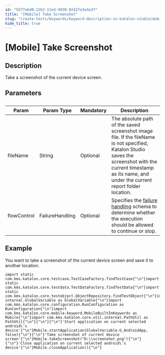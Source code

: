 ```yaml
---
id: "9377abd0-22b2-11ed-9930-0242fe3e4a3f"
title: "[Mobile] Take Screenshot"
slug: "create-tests/keywords/keyword-description-in-katalon-studio/mobile-keywords/mobile-take-screenshot"
hide_title: true
---
```


# <a id="id_0" class="anchor_top_offset"/><a id="ariaid-title1" class="anchor_top_offset"/>[Mobile] Take Screenshot


## <a id="id_0__id_1" class="anchor_top_offset"/>Description  

              
<p xmlns="http://www.w3.org/1999/xhtml" className="p">Take a screenshot of the current device screen.</p> 
      

## <a id="id_0__id_2" class="anchor_top_offset"/>Parameters  

              
<table xmlns="http://www.w3.org/1999/xhtml" className="table anchor_top_offset" id="id_0__e03d481c-5e1f-4ace-8afb-d0821fe599fe"><caption /><colgroup><col /><col /><col /><col /></colgroup><thead className="thead"><tr className><th className="entry anchor_top_offset" id="id_0__e03d481c-5e1f-4ace-8afb-d0821fe599fe__entry__1">Param</th><th className="entry anchor_top_offset" id="id_0__e03d481c-5e1f-4ace-8afb-d0821fe599fe__entry__2">Param Type</th><th className="entry anchor_top_offset" id="id_0__e03d481c-5e1f-4ace-8afb-d0821fe599fe__entry__3">Mandatory</th><th className="entry anchor_top_offset" id="id_0__e03d481c-5e1f-4ace-8afb-d0821fe599fe__entry__4">Description</th></tr></thead><tbody className="tbody"><tr className><td className="entry" headers="id_0__e03d481c-5e1f-4ace-8afb-d0821fe599fe__entry__1 id_0__e03d481c-5e1f-4ace-8afb-d0821fe599fe__entry__2 id_0__e03d481c-5e1f-4ace-8afb-d0821fe599fe__entry__3 id_0__e03d481c-5e1f-4ace-8afb-d0821fe599fe__entry__4 ">fileName</td><td className="entry" headers="id_0__e03d481c-5e1f-4ace-8afb-d0821fe599fe__entry__1 id_0__e03d481c-5e1f-4ace-8afb-d0821fe599fe__entry__2 id_0__e03d481c-5e1f-4ace-8afb-d0821fe599fe__entry__3 id_0__e03d481c-5e1f-4ace-8afb-d0821fe599fe__entry__4 ">String</td><td className="entry" headers="id_0__e03d481c-5e1f-4ace-8afb-d0821fe599fe__entry__1 id_0__e03d481c-5e1f-4ace-8afb-d0821fe599fe__entry__2 id_0__e03d481c-5e1f-4ace-8afb-d0821fe599fe__entry__3 id_0__e03d481c-5e1f-4ace-8afb-d0821fe599fe__entry__4 ">Optional</td><td className="entry" headers="id_0__e03d481c-5e1f-4ace-8afb-d0821fe599fe__entry__1 id_0__e03d481c-5e1f-4ace-8afb-d0821fe599fe__entry__2 id_0__e03d481c-5e1f-4ace-8afb-d0821fe599fe__entry__3 id_0__e03d481c-5e1f-4ace-8afb-d0821fe599fe__entry__4 ">The absolute path of the saved screenshot image file. If the fileName is not specified, Katalon Studio saves the screenshot with the current timestamp as its name, and under the current report folder location.</td></tr><tr className><td className="entry" headers="id_0__e03d481c-5e1f-4ace-8afb-d0821fe599fe__entry__1 id_0__e03d481c-5e1f-4ace-8afb-d0821fe599fe__entry__2 id_0__e03d481c-5e1f-4ace-8afb-d0821fe599fe__entry__3 id_0__e03d481c-5e1f-4ace-8afb-d0821fe599fe__entry__4 ">flowControl</td><td className="entry" headers="id_0__e03d481c-5e1f-4ace-8afb-d0821fe599fe__entry__1 id_0__e03d481c-5e1f-4ace-8afb-d0821fe599fe__entry__2 id_0__e03d481c-5e1f-4ace-8afb-d0821fe599fe__entry__3 id_0__e03d481c-5e1f-4ace-8afb-d0821fe599fe__entry__4 ">FailureHandling</td><td className="entry" headers="id_0__e03d481c-5e1f-4ace-8afb-d0821fe599fe__entry__1 id_0__e03d481c-5e1f-4ace-8afb-d0821fe599fe__entry__2 id_0__e03d481c-5e1f-4ace-8afb-d0821fe599fe__entry__3 id_0__e03d481c-5e1f-4ace-8afb-d0821fe599fe__entry__4 ">Optional</td><td className="entry" headers="id_0__e03d481c-5e1f-4ace-8afb-d0821fe599fe__entry__1 id_0__e03d481c-5e1f-4ace-8afb-d0821fe599fe__entry__2 id_0__e03d481c-5e1f-4ace-8afb-d0821fe599fe__entry__3 id_0__e03d481c-5e1f-4ace-8afb-d0821fe599fe__entry__4 ">Specifies the <a className="xref" href="/maintain/configure-failure-handling-settings-in-katalon-studio">failure handling</a> schema to         determine whether the execution should be allowed to continue or         stop.</td></tr></tbody></table> 
      

## <a id="id_0__id_3" class="anchor_top_offset"/>Example 

              
<p xmlns="http://www.w3.org/1999/xhtml" className="p">You want to take a screenshot of the current device screen and   save it to another location.</p> 
              
<pre xmlns="http://www.w3.org/1999/xhtml" className="pre codeblock"><code>import static com.kms.katalon.core.testcase.TestCaseFactory.findTestCase{"\n"}import static com.kms.katalon.core.testdata.TestDataFactory.findTestData{"\n"}import static com.kms.katalon.core.testobject.ObjectRepository.findTestObject{"\n"}import internal.GlobalVariable as GlobalVariable{"\n"}import com.kms.katalon.core.configuration.RunConfiguration as RunConfiguration{"\n"}import com.kms.katalon.core.mobile.keyword.MobileBuiltInKeywords as Mobile{"\n"}import com.kms.katalon.core.util.internal.PathUtil as PathUtil{"\n"}{"\n"}{"\n"}'Start application on current selected android\'s device'{"\n"}Mobile.startApplication(GlobalVariable.G_AndroidApp, false){"\n"}{"\n"}'Take screenshot of current device screen'{"\n"}Mobile.takeScreenshot("D:\\screenshot.png"){"\n"}{"\n"}'Close application on current selected android\'s device'{"\n"}Mobile.closeApplication(){"\n"}</code></pre> 
            
